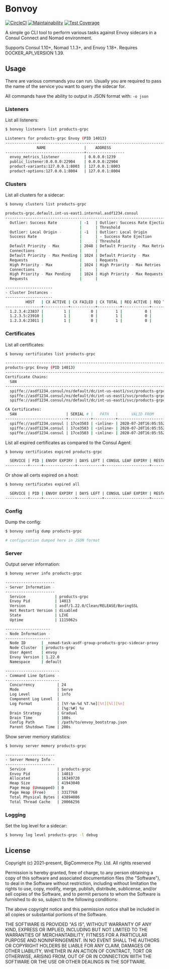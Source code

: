 # Bonvoy

[![CircleCI](https://circleci.com/gh/bigcommerce/bonvoy/tree/main.svg?style=svg&circle-token=df991e7eb7eb4c38c2ece44f81cc259d6d9a8929)](https://circleci.com/gh/bigcommerce/bonvoy/tree/main) [![Maintainability](https://api.codeclimate.com/v1/badges/63e2c2eb1a4e00d269e2/maintainability)](https://codeclimate.com/repos/61f18cc93e634f01a300d78c/maintainability) [![Test Coverage](https://api.codeclimate.com/v1/badges/63e2c2eb1a4e00d269e2/test_coverage)](https://codeclimate.com/repos/61f18cc93e634f01a300d78c/test_coverage)

A simple go CLI tool to perform various tasks against Envoy sidecars in a Consul
Connect and Nomad environment.

Supports Consul 1.10+, Nomad 1.1.3+, and Envoy 1.18+. Requires DOCKER_API_VERSION 1.39.

## Usage

There are various commands you can run. Usually you are required to pass the
name of the service you want to query the sidecar for.

All commands have the ability to output in JSON format with: `-o json`

### Listeners

List all listeners:
```bash
$ bonvoy listeners list products-grpc

Listeners for products-grpc Envoy (PID 14013)
--------------------------------------------------------------------------
              NAME                 |    ADDRESS
-----------------------------------+-----------------
  envoy_metrics_listener           | 0.0.0.0:1239
  public_listener:0.0.0.0:22904    | 0.0.0.0:22904
  product-variants:127.0.0.1:8003  | 127.0.0.1:8003
  product-options:127.0.0.1:8004   | 127.0.0.1:8004
```

### Clusters

List all clusters for a sidecar:
```bash
$ bonvoy clusters list products-grpc

products-grpc.default.int-us-east1.internal.asdf1234.consul
------------------------------------------------------------------------------------------------------------
  Outlier: Success Rate          | -1   | Outlier: Success Rate Ejection | -1
                                 |      | Threshold                      |
  Outlier: Local Origin -        | -1   | Outlier: Local Origin          | -1
  Success Rate                   |      | - Success Rate Ejection        |
                                 |      | Threshold                      |
  Default Priority - Max         | 2048 | Default Priority - Max Retries | 3
  Connections                    |      |                                |
  Default Priority - Max Pending | 1024 | Default Priority - Max         | 1024
  Requests                       |      | Requests                       |
  High Priority - Max            | 1024 | High Priority - Max Retries    | 3
  Connections                    |      |                                |
  High Priority - Max Pending    | 1024 | High Priority - Max Requests   | 1024
  Requests                       |      |                                |

---------------------
- Cluster Instances -
---------------------
         HOST   | CX ACTIVE | CX FAILED | CX TOTAL | REQ ACTIVE | REQ TIMEOUT | REQ SUCCESS | REQ ERROR | REQ TOTAL | SUCCESS RATE | LOCAL SUCCESS RATE | HEALTH FLAGS | REGION | ZONE | SUBZONE | CANARY
----------------+-----------+-----------+----------+------------+-------------+-------------+-----------+-----------+--------------+--------------------+--------------+--------+------+---------+---------
  1.2.3.4:23837 |         1 |         0 |        1 |          0 |           0 |    23436077 |         0 |  23436077 |         -1.0 |               -1.0 |      healthy |        |      |         |  false
  1.2.3.5:23910 |         1 |         0 |        1 |          0 |           0 |    23613685 |         0 |  23613685 |         -1.0 |               -1.0 |      healthy |        |      |         |  false
  1.2.3.6:23011 |         1 |         0 |        1 |          0 |           0 |    54314043 |         0 |  54314043 |         -1.0 |               -1.0 |      healthy |        |      |         |  false
```

### Certificates

List all certificates:

```bash
$ bonvoy certificates list products-grpc

----------------------------------------------------------------------------
products-grpc Envoy (PID 14013)
----------------------------------------------------------------------------
Certificate Chains:
  SAN                                                                   | SERIAL # |   PATH   |      VALID FROM      |   EXPIRATION TIME    | DAYS UNTIL EXPIRATION
------------------------------------------------------------------------+----------+----------+----------------------+----------------------+------------------------
  spiffe://asdf1234.consul/ns/default/dc/int-us-east1/svc/products-grpc | 17d220e0 | <inline> | 2022-01-24T22:56:46Z | 2022-01-27T22:56:46Z | 1
  spiffe://asdf1234.consul/ns/default/dc/int-us-east1/svc/products-grpc | 17d220e0 | <inline> | 2022-01-24T22:56:46Z | 2022-01-27T22:56:46Z | 1
  spiffe://asdf1234.consul/ns/default/dc/int-us-east1/svc/products-grpc | 17d220e0 | <inline> | 2022-01-24T22:56:46Z | 2022-01-27T22:56:46Z | 1

CA Certificates:
  SAN                      | SERIAL # |   PATH   |      VALID FROM      |   EXPIRATION TIME    | DAYS UNTIL EXPIRATION
---------------------------+----------+----------+----------------------+----------------------+------------------------
  spiffe://asdf1234.consul | 17ce3503 | <inline> | 2020-07-20T16:05:55Z | 2030-07-20T16:05:55Z | 3096
  spiffe://asdf1234.consul | 17ce3503 | <inline> | 2020-07-20T16:05:55Z | 2030-07-20T16:05:55Z | 3096
  spiffe://asdf1234.consul | 17ce3503 | <inline> | 2020-07-20T16:05:55Z | 2030-07-20T16:05:55Z | 3096

```

List all expired certificates as compared to the Consul Agent:
```bash
$ bonvoy certificates expired products-grpc

  SERVICE | PID | ENVOY EXPIRY | DAYS LEFT | CONSUL LEAF EXPIRY | RESTARTED
----------+-----+--------------+-----------+--------------------+------------
```

Or show all certs expired on a host:
```bash
$ bonvoy certificates expired all

  SERVICE | PID | ENVOY EXPIRY | DAYS LEFT | CONSUL LEAF EXPIRY | RESTARTED
----------+-----+--------------+-----------+--------------------+------------
```

### Config

Dump the config:
```bash
$ bonvoy config dump products-grpc

# configuration dumped here in JSON format
```

### Server

Output server information:
```bash
$ bonvoy server info products-grpc

----------------------
- Server Information -
----------------------
  Service             | products-grpc
  Envoy Pid           | 14013
  Version             | asdf/1.22.0/Clean/RELEASE/BoringSSL
  Hot Restart Version | disabled
  State               | LIVE
  Uptime              | 1115062s

--------------------
- Node Information -
--------------------
  Node ID       | _nomad-task-asdf-group-products-grpc-sidecar-proxy
  Node Cluster  | products-grpc
  User Agent    | envoy
  Envoy Version | 1.22.0
  Namespace     | default

------------------------
- Command Line Options -
------------------------
  Concurrency          | 24
  Mode                 | Serve
  Log Level            | info
  Component Log Level  |
  Log Format           | [%Y-%m-%d %T.%e][%t][%l][%n]
                       | [%g:%#] %v
  Drain Strategy       | Gradual
  Drain Time           | 100s
  Config Path          | /path/to/envoy_bootstrap.json
  Parent Shutdown Time | 200s
```

Show server memory statistics:
```bash
$ bonvoy server memory products-grpc

----------------------
- Server Memory Info -
----------------------
  Service              | products-grpc
  Envoy Pid            | 14013
  Allocated            | 16349720
  Heap Size            | 41943040
  Page Heap (Unmapped) | 0
  Page Heap (Free)     | 3317760
  Total Physical Bytes | 43894086
  Total Thread Cache   | 20066256
```

### Logging

Set the log level for a sidecar:
```bash
$ bonvoy log level products-grpc -l debug
```

## License

Copyright (c) 2021-present, BigCommerce Pty. Ltd. All rights reserved

Permission is hereby granted, free of charge, to any person obtaining a copy of this software and associated
documentation files (the "Software"), to deal in the Software without restriction, including without limitation the
rights to use, copy, modify, merge, publish, distribute, sublicense, and/or sell copies of the Software, and to permit
persons to whom the Software is furnished to do so, subject to the following conditions:

The above copyright notice and this permission notice shall be included in all copies or substantial portions of the
Software.

THE SOFTWARE IS PROVIDED "AS IS", WITHOUT WARRANTY OF ANY KIND, EXPRESS OR IMPLIED, INCLUDING BUT NOT LIMITED TO THE
WARRANTIES OF MERCHANTABILITY, FITNESS FOR A PARTICULAR PURPOSE AND NONINFRINGEMENT. IN NO EVENT SHALL THE AUTHORS OR
COPYRIGHT HOLDERS BE LIABLE FOR ANY CLAIM, DAMAGES OR OTHER LIABILITY, WHETHER IN AN ACTION OF CONTRACT, TORT OR
OTHERWISE, ARISING FROM, OUT OF OR IN CONNECTION WITH THE SOFTWARE OR THE USE OR OTHER DEALINGS IN THE SOFTWARE.